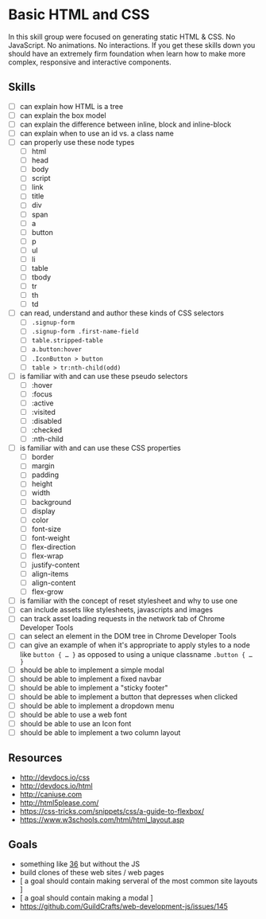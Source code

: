# Basic HTML and CSS

In this skill group were focused on generating static HTML & CSS. No JavaScript. No animations. No interactions.
If you get these skills down you should have an extremely firm foundation when learn how to make more complex, responsive and interactive components.

## Skills

- [ ] can explain how HTML is a tree
- [ ] can explain the box model
- [ ] can explain the difference between inline, block and inline-block
- [ ] can explain when to use an id vs. a class name
- [ ] can properly use these node types
  - [ ] html
  - [ ] head
  - [ ] body
  - [ ] script
  - [ ] link
  - [ ] title
  - [ ] div
  - [ ] span
  - [ ] a
  - [ ] button
  - [ ] p
  - [ ] ul
  - [ ] li
  - [ ] table
  - [ ] tbody
  - [ ] tr
  - [ ] th
  - [ ] td
- [ ] can read, understand and author these kinds of CSS selectors
  - [ ] `.signup-form`
  - [ ] `.signup-form .first-name-field`
  - [ ] `table.stripped-table`
  - [ ] `a.button:hover`
  - [ ] `.IconButton > button`
  - [ ] `table > tr:nth-child(odd)`
- [ ] is familiar with and can use these pseudo selectors
  - [ ] :hover
  - [ ] :focus
  - [ ] :active
  - [ ] :visited
  - [ ] :disabled
  - [ ] :checked
  - [ ] :nth-child
- [ ] is familiar with and can use these CSS properties
  - [ ] border
  - [ ] margin
  - [ ] padding
  - [ ] height
  - [ ] width
  - [ ] background
  - [ ] display
  - [ ] color
  - [ ] font-size
  - [ ] font-weight
  - [ ] flex-direction
  - [ ] flex-wrap
  - [ ] justify-content
  - [ ] align-items
  - [ ] align-content
  - [ ] flex-grow
- [ ] is familiar with the concept of reset stylesheet and why to use one
- [ ] can include assets like stylesheets, javascripts and images
- [ ] can track asset loading requests in the network tab of Chrome Developer Tools
- [ ] can select an element in the DOM tree in Chrome Developer Tools
- [ ] can give an example of when it's appropriate to apply styles to a node like `button { … }` as opposed to using a unique classname `.button { … }`
- [ ] should be able to implement a simple modal
- [ ] should be able to implement a fixed navbar
- [ ] should be able to implement a "sticky footer"
- [ ] should be able to implement a button that depresses when clicked
- [ ] should be able to implement a dropdown menu
- [ ] should be able to use a web font
- [ ] should be able to use an Icon font
- [ ] should be able to implement a two column layout

## Resources

- http://devdocs.io/css
- http://devdocs.io/html
- http://caniuse.com
- http://html5please.com/
- https://css-tricks.com/snippets/css/a-guide-to-flexbox/
- https://www.w3schools.com/html/html_layout.asp

## Goals

-  something like [36](https://github.com/GuildCrafts/web-development-js/issues/36) but without the JS
-  build clones of these web sites / web pages
- [ a goal should contain making serveral of the most common site layouts ]
- [ a goal should contain making a modal ]
-  https://github.com/GuildCrafts/web-development-js/issues/145

